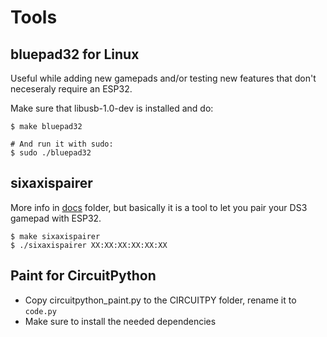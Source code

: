 # Tools

## bluepad32 for Linux

Useful while adding new gamepads and/or testing new features that don't neceseraly
require an ESP32.

Make sure that libusb-1.0-dev is installed and do:

```
$ make bluepad32

# And run it with sudo:
$ sudo ./bluepad32
```

## sixaxispairer

More info in [docs][docs_pairer] folder, but basically it is a tool to let you pair your
DS3 gamepad with ESP32.

```
$ make sixaxispairer
$ ./sixaxispairer XX:XX:XX:XX:XX:XX
```

[docs_pairer]: https://gitlab.com/ricardoquesada/bluepad32/-/blob/master/docs/pair_ds3.md

## Paint for CircuitPython

* Copy circuitpython_paint.py to the CIRCUITPY folder, rename it to `code.py`
* Make sure to install the needed dependencies
